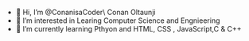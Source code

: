 - 👋 Hi, I’m @ConanisaCoder\ Conan Oltaunji
- 👀 I’m interested in Learing Computer Science and Engnieering 
- 🌱 I’m currently learning Pthyon and HTML, CSS , JavaScript,C & C++

